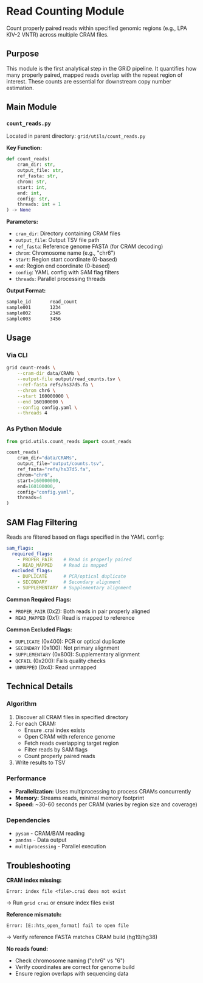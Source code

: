 # Read Counting Module

Count properly paired reads within specified genomic regions (e.g., LPA KIV-2 VNTR) across multiple CRAM files.

## Purpose

This module is the first analytical step in the GRiD pipeline. It quantifies how many properly paired, mapped reads overlap with the repeat region of interest. These counts are essential for downstream copy number estimation.

## Main Module

### `count_reads.py`
Located in parent directory: `grid/utils/count_reads.py`

**Key Function:**
```python
def count_reads(
    cram_dir: str,
    output_file: str,
    ref_fasta: str,
    chrom: str,
    start: int,
    end: int,
    config: str,
    threads: int = 1
) -> None
```

**Parameters:**
- `cram_dir`: Directory containing CRAM files
- `output_file`: Output TSV file path
- `ref_fasta`: Reference genome FASTA (for CRAM decoding)
- `chrom`: Chromosome name (e.g., "chr6")
- `start`: Region start coordinate (0-based)
- `end`: Region end coordinate (0-based)
- `config`: YAML config with SAM flag filters
- `threads`: Parallel processing threads

**Output Format:**
```txt
sample_id       read_count
sample001       1234
sample002       2345
sample003       3456
```

## Usage

### Via CLI
```bash
grid count-reads \
    --cram-dir data/CRAMs \
    --output-file output/read_counts.tsv \
    --ref-fasta refs/hs37d5.fa \
    --chrom chr6 \
    --start 160000000 \
    --end 160100000 \
    --config config.yaml \
    --threads 4
```

### As Python Module
```python
from grid.utils.count_reads import count_reads

count_reads(
    cram_dir="data/CRAMs",
    output_file="output/counts.tsv",
    ref_fasta="refs/hs37d5.fa",
    chrom="chr6",
    start=160000000,
    end=160100000,
    config="config.yaml",
    threads=4
)
```

## SAM Flag Filtering

Reads are filtered based on flags specified in the YAML config:

```yaml
sam_flags:
  required_flags:
    - PROPER_PAIR    # Read is properly paired
    - READ_MAPPED    # Read is mapped
  excluded_flags:
    - DUPLICATE      # PCR/optical duplicate
    - SECONDARY      # Secondary alignment
    - SUPPLEMENTARY  # Supplementary alignment
```

**Common Required Flags:**
- `PROPER_PAIR` (0x2): Both reads in pair properly aligned
- `READ_MAPPED` (0x1): Read is mapped to reference

**Common Excluded Flags:**
- `DUPLICATE` (0x400): PCR or optical duplicate
- `SECONDARY` (0x100): Not primary alignment
- `SUPPLEMENTARY` (0x800): Supplementary alignment
- `QCFAIL` (0x200): Fails quality checks
- `UNMAPPED` (0x4): Read unmapped

## Technical Details

### Algorithm
1. Discover all CRAM files in specified directory
2. For each CRAM:
   - Ensure .crai index exists
   - Open CRAM with reference genome
   - Fetch reads overlapping target region
   - Filter reads by SAM flags
   - Count properly paired reads
3. Write results to TSV

### Performance
- **Parallelization:** Uses multiprocessing to process CRAMs concurrently
- **Memory:** Streams reads, minimal memory footprint
- **Speed:** ~30-60 seconds per CRAM (varies by region size and coverage)

### Dependencies
- `pysam` - CRAM/BAM reading
- `pandas` - Data output
- `multiprocessing` - Parallel execution

## Troubleshooting

**CRAM index missing:**
```
Error: index file <file>.crai does not exist
```
→ Run `grid crai` or ensure index files exist

**Reference mismatch:**
```
Error: [E::hts_open_format] fail to open file
```
→ Verify reference FASTA matches CRAM build (hg19/hg38)

**No reads found:**
- Check chromosome naming ("chr6" vs "6")
- Verify coordinates are correct for genome build
- Ensure region overlaps with sequencing data